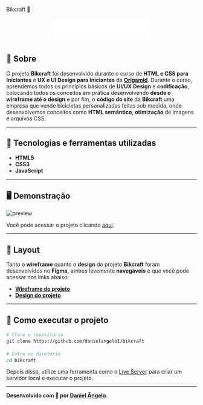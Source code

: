 Bikcraft 🚴
<p align="center">
	<img src="/img/bikcraft.svg" alt="Bikcraft" title="Bikcraft">
</p>

## 📖 Sobre   
O projeto **Bikcraft** foi desenvolvido durante o curso de **HTML e CSS para Iniciantes** e **UX e UI Design para Iniciantes** da **[Origamid](https://www.origamid.com/)**.
Durante o curso, aprendemos todos os princípios básicos de **UI/UX Design** e **codificação**, colocando todos os conceitos em prática desenvolvendo **desde o wireframe até o design** e por fim, o **código do site** da **Bikcraft** uma empresa que vende bicicletas personalizadas feitas sob medida, onde desenvolvemos conceitos como **HTML semântico**, **otimização** de imagens e arquivos CSS.

---

## 🚀 Tecnologias e ferramentas utilizadas
- **HTML5**
- **CSS3**
- **JavaScript**

---

## 🖥️ Demonstração
<img width="946" alt="preview" src="https://user-images.githubusercontent.com/84107769/229358871-4d7e5706-9d56-4f30-ac36-1228b522d304.png">
 

Você pode acessar o projeto clicando [aqui](https://danielangelo1.github.io/bikcraft/).

---

## 🔖 Layout
Tanto o **wireframe** quanto o **design** do projeto **Bikcraft** foram desenvolvidos no **Figma,** ambos levemente **navegáveis** e que você pode acessar nos links abaixo:
- **[Wireframe do projeto](https://www.figma.com/file/e6N7GrA13Cgz6EtPvWzrff/bikcraft-wireframe?node-id=0%3A1&t=EdNkQn0PEHzwXrmW-1)**
- **[Design do projeto](https://www.figma.com/file/e6N7GrA13Cgz6EtPvWzrff/bikcraft-wireframe?node-id=17%3A2&t=xlpjtIy5BZGydsPx-1)**

---

## 🔧 Como executar o projeto

```bash
# Clone o repositório
git clone https://github.com/danielangelo1/bikcraft

# Entre no diretório
cd bikcraft
```
Depois disso, utilize uma ferramenta como o [Live Server](https://marketplace.visualstudio.com/items?itemName=ritwickdey.LiveServer) para criar um servidor local e executar o projeto.

---

**Desenvolvido com 💛 por [Daniel Ângelo](https://github.com/danielangelo1/).**
